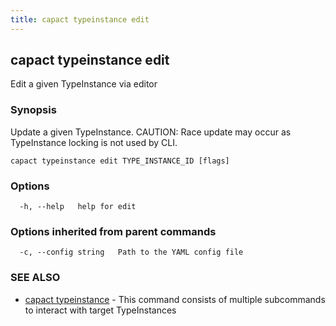 ```yaml
---
title: capact typeinstance edit
---
```


## capact typeinstance edit

Edit a given TypeInstance via editor

### Synopsis

Update a given TypeInstance.
CAUTION: Race update may occur as TypeInstance locking is not used by CLI.


```
capact typeinstance edit TYPE_INSTANCE_ID [flags]
```

### Options

```
  -h, --help   help for edit
```

### Options inherited from parent commands

```
  -c, --config string   Path to the YAML config file
```

### SEE ALSO

* [capact typeinstance](capact_typeinstance.md)	 - This command consists of multiple subcommands to interact with target TypeInstances

